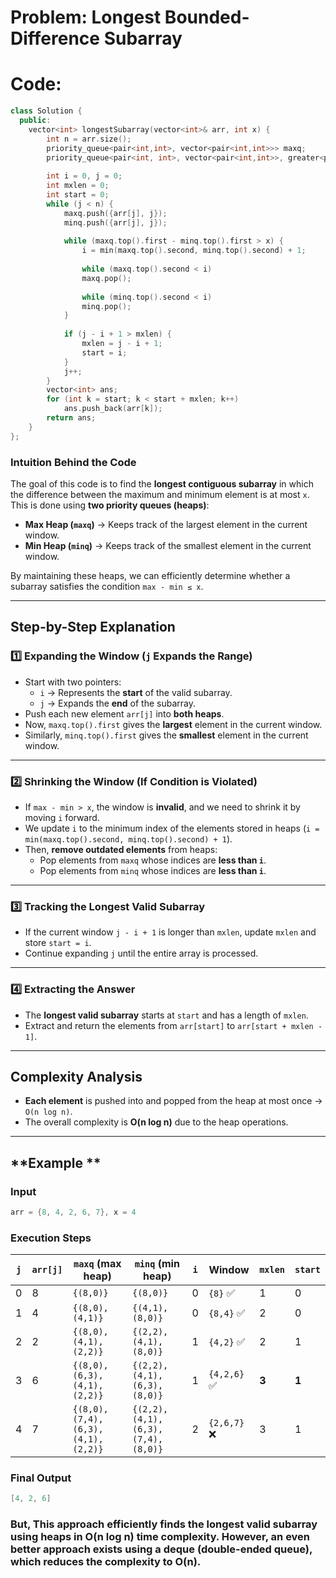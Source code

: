 # Problem: Longest Bounded-Difference Subarray

# Code:
```c++
class Solution {
  public:
    vector<int> longestSubarray(vector<int>& arr, int x) {
        int n = arr.size();
        priority_queue<pair<int,int>, vector<pair<int,int>>> maxq;
        priority_queue<pair<int, int>, vector<pair<int,int>>, greater<pair<int,int>>> minq;
        
        int i = 0, j = 0;
        int mxlen = 0;
        int start = 0;  
        while (j < n) {
            maxq.push({arr[j], j});
            minq.push({arr[j], j});
    
            while (maxq.top().first - minq.top().first > x) {
                i = min(maxq.top().second, minq.top().second) + 1;
                
                while (maxq.top().second < i) 
                maxq.pop();
                
                while (minq.top().second < i)
                minq.pop();
            }
            
            if (j - i + 1 > mxlen) {
                mxlen = j - i + 1;
                start = i;
            }
            j++;
        }
        vector<int> ans;
        for (int k = start; k < start + mxlen; k++) 
            ans.push_back(arr[k]);
        return ans;
    }
};
```

### **Intuition Behind the Code**
The goal of this code is to find the **longest contiguous subarray** in which the difference between the maximum and minimum element is at most `x`. This is done using **two priority queues (heaps)**:  
- **Max Heap (`maxq`)** → Keeps track of the largest element in the current window.  
- **Min Heap (`minq`)** → Keeps track of the smallest element in the current window.  

By maintaining these heaps, we can efficiently determine whether a subarray satisfies the condition `max - min ≤ x`.  

---

## **Step-by-Step Explanation**

### **1️⃣ Expanding the Window (`j` Expands the Range)**
- Start with two pointers:  
  - `i` → Represents the **start** of the valid subarray.  
  - `j` → Expands the **end** of the subarray.  
- Push each new element `arr[j]` into **both heaps**.  
- Now, `maxq.top().first` gives the **largest** element in the current window.  
- Similarly, `minq.top().first` gives the **smallest** element in the current window.

---

### **2️⃣ Shrinking the Window (If Condition is Violated)**
- If `max - min > x`, the window is **invalid**, and we need to shrink it by moving `i` forward.
- We update `i` to the minimum index of the elements stored in heaps (`i = min(maxq.top().second, minq.top().second) + 1`).
- Then, **remove outdated elements** from heaps:
  - Pop elements from `maxq` whose indices are **less than `i`**.
  - Pop elements from `minq` whose indices are **less than `i`**.

---

### **3️⃣ Tracking the Longest Valid Subarray**
- If the current window `j - i + 1` is longer than `mxlen`, update `mxlen` and store `start = i`.  
- Continue expanding `j` until the entire array is processed.

---

### **4️⃣ Extracting the Answer**
- The **longest valid subarray** starts at `start` and has a length of `mxlen`.  
- Extract and return the elements from `arr[start]` to `arr[start + mxlen - 1]`.

---

## **Complexity Analysis**
- **Each element** is pushed into and popped from the heap at most once → `O(n log n)`.
- The overall complexity is **O(n log n)** due to the heap operations.

---

## **Example **
### **Input**
```cpp
arr = {8, 4, 2, 6, 7}, x = 4
```

### **Execution Steps**
| `j` | `arr[j]` | `maxq` (max heap) | `minq` (min heap) | `i` | Window | `mxlen` | `start` |
|----|------|--------------------|--------------------|----|----------------|--------|---------|
| 0  | 8    | `{(8,0)}`         | `{(8,0)}`         | 0  | `{8}` ✅ | 1 | 0 |
| 1  | 4    | `{(8,0), (4,1)}`  | `{(4,1), (8,0)}`  | 0  | `{8,4}` ✅ | 2 | 0 |
| 2  | 2    | `{(8,0), (4,1), (2,2)}` | `{(2,2), (4,1), (8,0)}` | 1 | `{4,2}` ✅ | 2 | 1 |
| 3  | 6    | `{(8,0), (6,3), (4,1), (2,2)}` | `{(2,2), (4,1), (6,3), (8,0)}` | 1 | `{4,2,6}` ✅ | **3** | **1** |
| 4  | 7    | `{(8,0), (7,4), (6,3), (4,1), (2,2)}` | `{(2,2), (4,1), (6,3), (7,4), (8,0)}` | 2 | `{2,6,7}` ❌ | 3 | 1 |

### **Final Output**
```cpp
[4, 2, 6]
```
### But, This approach efficiently finds the longest valid subarray using heaps in O(n log n) time complexity. However, an even better approach exists using a deque (double-ended queue), which reduces the complexity to O(n).